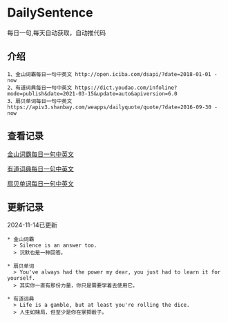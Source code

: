 # DailySentence

每日一句,每天自动获取，自动推代码

## 介绍

```
1、金山词霸每日一句中英文 http://open.iciba.com/dsapi/?date=2018-01-01 - now
2、有道词典每日一句中英文 https://dict.youdao.com/infoline?mode=publish&date=2021-03-15&update=auto&apiversion=6.0
3、扇贝单词每日一句中英文 https://apiv3.shanbay.com/weapps/dailyquote/quote/?date=2016-09-30 - now
```

## 查看记录

[金山词霸每日一句中英文](./data/iciba/)

[有道词典每日一句中英文](./data/youdao/)

[扇贝单词每日一句中英文](./data/shanbay/)

## 更新记录
2024-11-14已更新 
```
* 金山词霸
  > Silence is an answer too.
  > 沉默也是一种回答。

* 扇贝单词
  > You've always had the power my dear, you just had to learn it for yourself.
  > 其实你一直有那份力量，你只是需要学着去使用它。

* 有道词典
  > Life is a gamble, but at least you're rolling the dice.
  > 人生如赌局，但至少是你在掌掷骰子。

```
